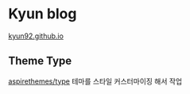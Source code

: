 # Kyun blog

[kyun92.github.io](https://kyun92.github.io/)

## Theme Type

[aspirethemes/type](https://github.com/aspirethemes/type) 테마를 스타일 커스터마이징 해서 작업
